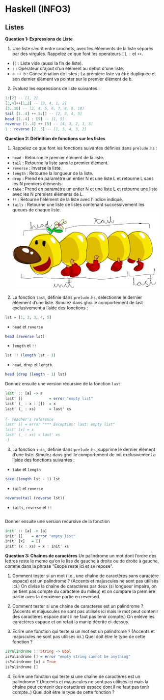 # Haskell (INFO3)
## Listes

**Question 1: Expressions de Liste**
1. Une liste s’ecrit entre crochets, avec les éléements de la liste séparés par des virgules. Rappelez ce que font les operateurs ``[]``, ``:`` et ``++``.
* ``[]`` : Liste vide (aussi la fin de liste).
* ``:`` : Opérateur d'ajout d'un élément au début d'une liste.
* ``a ++ b`` : Concaténation de listes ; La première liste va être dupliquée et son dernier élément va pointer sur le premier élément de b.
2. Evaluez les expressions de liste suivantes :
```haskell
1:[2] -- [1, 2]
[3,4]++[1,2] -- [3, 4, 1, 2]
[3..10] -- [3, 4, 5, 6, 7, 8, 9, 10]
tail [1..4] ++ 5:[] -- [2, 3, 4, 5]
head [1..4] : [5] -- [1, 5]
reverse [1..4] ++ [5] -- [4, 3, 2, 1, 5]
1 : reverse [2..5] -- [1, 5, 4, 3, 2]
```
**Question 2: Définition de fonctions sur les listes**
1. Rappelez ce que font les fonctions suivantes définies dans ``prelude.hs`` :
* ``head`` : Retourne le premier élément de la liste.
* ``tail`` : Retourne la liste sans le premier élément.
* ``reverse`` : Inverse la liste.
* ``length`` : Retourne la longueur de la liste.
* ``drop`` : Prend en paramètre un entier N et une liste L et retourne L sans les N premiers éléments.
* ``take`` : Prend en paramètre un entier N et une liste L et retourne une liste avec les N premiers éléments de L.
* ``!!`` : Retourne l'élément de la liste avec l'indice indiqué.
* ``tails`` : Retourne une liste de listes contenant successivement les queues de chaque liste.
![alt text](Haskell_Caterpillar.PNG "Haskell Caterpillar")

2. La fonction ``last``, définie dans ``prelude.hs``, selectionne le dernier éléement d’une liste. Simulez dans ghci le comportement de last exclusivement a l’aide des fonctions :
```haskell
lst = [1, 2, 3, 4, 5]
```
* ``head`` et ``reverse``
```haskell
head (reverse lst)
```
* ``length`` et ``!!``
```haskell
lst !! (length lst - 1)
```
* ``head``, ``drop`` et ``length``.
```haskell
head (drop (length - 1) lst)
```
Donnez ensuite une version récursive de la fonction ``last``.
```haskell
last' :: [a] -> a
last' []			= error "empty list"
last' (_ : x : [])	= x
last' (_ : xs)		= last' xs

{- Teacher's reference
last' [] = error "*** Exception: last: empty list"
last' [x] = x
last' (_ : xs) = last' xs
-}
```

3. La fonction ``init``, definie dans ``prelude.hs``, supprime le dernier élément d’une liste. Simulez dans ghci le comportement de init exclusivement a l’aide des fonctions suivantes :
* ``take`` et ``length``
```haskell
take (length lst - 1) lst
```
* ``tail`` et ``reverse``
```haskell
reverse(tail (reverse lst))
```
* ``tails``, ``reverse`` et ``!!``
```haskell

```
Donner ensuite une version recursive de la fonction
```haskell
init' :: [a] -> [a]
init' []	= error "empty list"
init' [x] 	= []
init' (x : xs) = x : init' xs
```

**Question 3: Chaînes de caractères**
Un palindrome un mot dont l’ordre des lettres reste le meme qu’on le lise de gauche à droite
ou de droite à gauche, comme dans la phrase "Esope reste ici et se repose".

1. Comment tester si un mot (i.e., une chaîne de caractères sans caractère espace) est un
palindrome ? (Accents et majuscules ne sont pas utilisés ici.)
On divise la chaîne de caractères par deux (si longueur impaire, on ne tient pas compte du caractère du milieu) et on compare la première partie avec la deuxième partie en reversed.

2. Comment tester si une chaîne de caracteres est un palindrome ? (Accents et majuscules ne sont pas utilisés ici mais le mot peut contenir des caractères espace dont il ne faut pas tenir compte.)
On enlève les caractères espace et on refait la manip décrite ci-dessus.

3. Ecrire une fonction qui teste si un mot est un palindrome ? (Accents et majuscules ne sont pas utilisés ici.) Quel doit être le type de cette fonction ?
```haskell
isPalindrome :: String -> Bool
isPalindrome [] = error "empty string cannot be anything"
isPalindrome [x] = True
isPalindrome []
```

4. Ecrire une fonction qui teste si une chaîne de caractères est un palindrome ? (Accents et majuscules ne sont pas utilisés ici mais la chaîne peut contenir des caractères espace
dont il ne faut pas tenir compte..) Quel doit être le type de cette fonction ?
```haskell

```